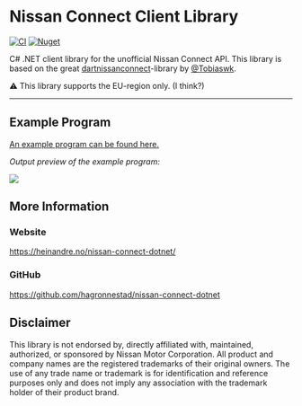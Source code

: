 # Nissan Connect Client Library

[![CI](https://github.com/hagronnestad/nissan-connect-dotnet/actions/workflows/main.yml/badge.svg)](https://github.com/hagronnestad/nissan-connect-dotnet/actions/workflows/main.yml) [![Nuget](https://img.shields.io/nuget/v/NissanConnectLib)](https://www.nuget.org/packages/NissanConnectLib)

C# .NET client library for the unofficial Nissan Connect API. This library is based on the great [dartnissanconnect](https://gitlab.com/tobiaswkjeldsen/dartnissanconnect)-library by [@Tobiaswk](https://github.com/Tobiaswk).

⚠️ This library supports the EU-region only. (I think?)

---

## Example Program

[An example program can be found here.](https://github.com/hagronnestad/nissan-connect-dotnet/blob/main/NissanConnect/NissanConnectLib.Example/Program.cs)

*Output preview of the example program:*

![](https://raw.githubusercontent.com/hagronnestad/nissan-connect-dotnet/e84c441f82e686ddef96862a54c236a8388720e6/Screenshots/01-example-output.png)


## More Information

### Website
https://heinandre.no/nissan-connect-dotnet/

### GitHub
https://github.com/hagronnestad/nissan-connect-dotnet


## Disclaimer
This library is not endorsed by, directly affiliated with, maintained, authorized, or sponsored by Nissan Motor Corporation. All product and company names are the registered trademarks of their original owners. The use of any trade name or trademark is for identification and reference purposes only and does not imply any association with the trademark holder of their product brand.
